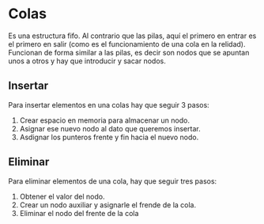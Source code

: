 # Colas
Es una estructura fifo. Al contrario que las pilas, aquí el primero en entrar es el primero en salir (como es el funcionamiento de una cola en la relidad). Funcionan de forma similar a las pilas, es decir son nodos que se apuntan unos a otros y hay que introducir y sacar nodos.

## Insertar
Para insertar elementos en una colas hay que seguir 3 pasos:

1. Crear espacio en memoria para almacenar un nodo.
2. Asignar ese nuevo nodo al dato que queremos insertar.
3. Asdignar los punteros frente y fin hacia el nuevo nodo.

## Eliminar

Para eliminar elementos de una cola, hay que seguir tres pasos:

1.  Obtener el valor del nodo.
2.  Crear un nodo auxiliar y asignarle el frende de la cola.
3.  Eliminar el nodo del frente de la cola